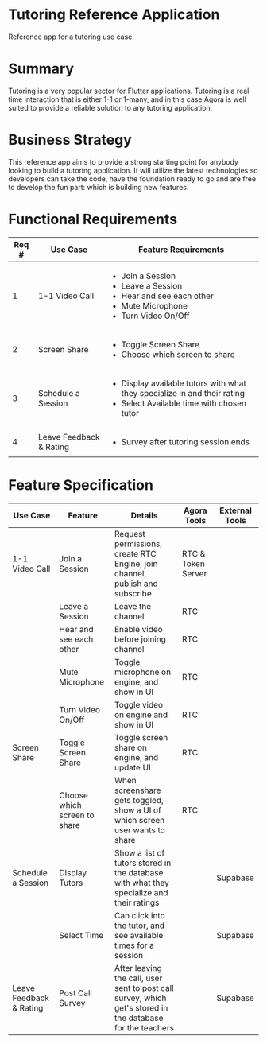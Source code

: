# Tutoring Reference Application

Reference app for a tutoring use case.

# Summary

Tutoring is a very popular sector for Flutter applications. Tutoring is a real time interaction that is either 1-1 or 1-many, and in this case Agora is well suited to provide a reliable solution to any tutoring application.

# Business Strategy

This reference app aims to provide a strong starting point for anybody looking to build a tutoring application. It will utilize the latest technologies so developers can take the code, have the foundation ready to go and are free to develop the fun part: which is building new features.

# Functional Requirements

| Req # | Use Case                | Feature Requirements                                                                                                                       |
| ----- | ----------------------- | ------------------------------------------------------------------------------------------------------------------------------------------ |
| 1     | 1-1 Video Call          | <ul><li>Join a Session</li><li>Leave a Session</li><li>Hear and see each other</li><li>Mute Microphone</li><li>Turn Video On/Off</li></ul> |
| 2     | Screen Share            | <ul><li>Toggle Screen Share</li><li>Choose which screen to share</li></ul>                                                                 |
| 3     | Schedule a Session      | <ul><li>Display available tutors with what they specialize in and their rating</li><li>Select Available time with chosen tutor</li></ul>   |
| 4     | Leave Feedback & Rating | <ul><li>Survey after tutoring session ends</li></ul>                                                                                       |

# Feature Specification

| Use Case                | Feature                      | Details                                                                                                    | Agora Tools        | External Tools |
| ----------------------- | ---------------------------- | ---------------------------------------------------------------------------------------------------------- | ------------------ | -------------- |
| 1-1 Video Call          | Join a Session               | Request permissions, create RTC Engine, join channel, publish and subscribe                                | RTC & Token Server |                |
|                         | Leave a Session              | Leave the channel                                                                                          | RTC                |                |
|                         | Hear and see each other      | Enable video before joining channel                                                                        | RTC                |                |
|                         | Mute Microphone              | Toggle microphone on engine, and show in UI                                                                | RTC                |                |
|                         | Turn Video On/Off            | Toggle video on engine and show in UI                                                                      | RTC                |                |
| Screen Share            | Toggle Screen Share          | Toggle screen share on engine, and update UI                                                               | RTC                |                |
|                         | Choose which screen to share | When screenshare gets toggled, show a UI of which screen user wants to share                               | RTC                |                |
| Schedule a Session      | Display Tutors               | Show a list of tutors stored in the database with what they specialize and their ratings                   |                    | Supabase       |
|                         | Select Time                  | Can click into the tutor, and see available times for a session                                            |                    | Supabase       |
| Leave Feedback & Rating | Post Call Survey             | After leaving the call, user sent to post call survey, which get's stored in the database for the teachers |                    | Supabase       |
